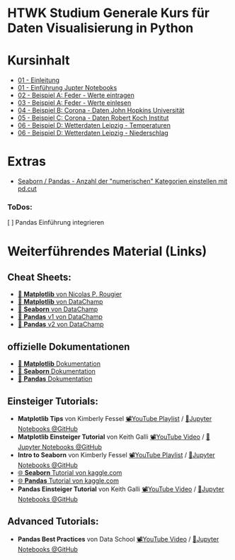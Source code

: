 # HTWK Studium Generale Kurs für Daten Visualisierung in Python

# Kursinhalt

- [01 - Einleitung](01-Einleitung/Einleitung.md)
- [01 - Einführung Jupter Notebooks](https://nbviewer.jupyter.org/github/Fkaule/DatenVisualisierung-Kurs/blob/master/01-Einleitung/Einfuehrung-Jupyter-Noteboks.ipynb) 
- [02 - Beispiel A: Feder - Werte eintragen](https://nbviewer.jupyter.org/github/Fkaule/DatenVisualisierung-Kurs/blob/master/02-Beispiel_A-Federn-Werte-eintragen/Werte-Eintragen.ipynb)
- [03 - Beispiel A: Feder - Werte einlesen](https://nbviewer.jupyter.org/github/Fkaule/DatenVisualisierung-Kurs/blob/master/03-Beispiel_A-Federn-Werte-einlesen/Daten-einlesen.ipynb)
- [04 - Beispiel B: Corona - Daten John Hopkins Universität]([04-Beispiel_B-Corona-JH/Corona_JohnHopkins.ipynb](https://nbviewer.jupyter.org/github/Fkaule/DatenVisualisierung-Kurs/blob/master/04-Beispiel_B-Corona-JH/Corona_JohnHopkins.ipynb))
- [05 - Beispiel C: Corona - Daten Robert Koch Institut](https://nbviewer.jupyter.org/github/Fkaule/DatenVisualisierung-Kurs/blob/master/05-Beispiel_C-Corona-RKI/Corona_RKI.ipynb)
- [06 - Beispiel D: Wetterdaten Leipzig - Temperaturen](https://nbviewer.jupyter.org/github/Fkaule/DatenVisualisierung-Kurs/blob/master/06-Beispiel_D-Wetterdaten-Leipzig/Temperaturen.ipynb)
- [06 - Beispiel D: Wetterdaten Leipzig - Niederschlag](https://nbviewer.jupyter.org/github/Fkaule/DatenVisualisierung-Kurs/blob/master/06-Beispiel_D-Wetterdaten-Leipzig/Niederschlag.ipynb)

# Extras

- [Seaborn / Pandas - Anzahl der "numerischen" Kategorien einstellen mit pd.cut](Extras/seaborn-numerical-categorization.ipynb)

### ToDos:
[ ] Pandas Einführung integrieren


# Weiterführendes Material (Links)

## Cheat Sheets:
- [📰 **Matplotlib** von Nicolas P. Rougier](https://github.com/matplotlib/cheatsheets/) 
- [📰 **Matplotlib** von DataChamp](https://s3.amazonaws.com/assets.datacamp.com/blog_assets/Python_Matplotlib_Cheat_Sheet.pdf) 
- [📰 **Seaborn** von DataChamp](https://s3.amazonaws.com/assets.datacamp.com/blog_assets/Python_Seaborn_Cheat_Sheet.pdf) 
- [📰 **Pandas** v1 von DataChamp](http://datacamp-community-prod.s3.amazonaws.com/dbed353d-2757-4617-8206-8767ab379ab3) 
- [📰 **Pandas** v2 von DataChamp](https://s3.amazonaws.com/assets.datacamp.com/blog_assets/Python_Pandas_Cheat_Sheet_2.pdf) 

## offizielle Dokumentationen
- [📖 **Matplotlib** Dokumentation](https://matplotlib.org/api/_as_gen/matplotlib.pyplot.html) 
- [📖 **Seaborn** Dokumentation](https://seaborn.pydata.org/tutorial.html) 
- [📖 **Pandas** Dokumentation](https://pandas.pydata.org/pandas-docs/stable/) 


## Einsteiger Tutorials:
- **Matplotlib Tips** von Kimberly Fessel [📽️YouTube Playlist](https://www.youtube.com/watch?v=UUy6_ElQXBY&list=PLtPIclEQf-3dJmAj3IsSRwRoLbX-n3J81) /  [📁Jupyter Notebooks @GitHub](https://github.com/kimfetti/Videos/tree/master/Matplotlib_Tips) 
- **Matplotlib Einsteiger Tutorial** von Keith Galli [📽️YouTube Video](https://youtu.be/0P7QnIQDBJY) /  [📁Jupyter Notebooks @GitHub](https://github.com/KeithGalli/matplotlib_tutorial) 
- **Intro to Seaborn** von Kimberly Fessel [📽️YouTube Playlist](https://www.youtube.com/playlist?list=PLtPIclEQf-3cG31dxSMZ8KTcDG7zYng1j) /  [📁Jupyter Notebooks @GitHub](https://github.com/kimfetti/Videos/tree/master/Seaborn) 
- [🌐 **Seaborn** Tutorial von kaggle.com](https://www.kaggle.com/learn/data-visualization)
- [🌐 **Pandas** Tutorial von kaggle.com](https://www.kaggle.com/learn/pandas)
- **Pandas Einsteiger Tutorial** von Keith Galli [📽️YouTube Video](https://youtu.be/vmEHCJofslg) /  [📁Jupyter Notebooks @GitHub](https://github.com/KeithGalli/pandas) 

## Advanced Tutorials:
- **Pandas Best Practices** von Data School [📽️YouTube Video](https://youtu.be/dPwLlJkSHLo) /  [📁Jupyter Notebooks @GitHub](https://github.com/justmarkham/pandas-videos/blob/master/top_25_pandas_tricks.ipynb)  